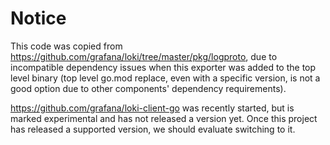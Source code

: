 # Notice

This code was copied from https://github.com/grafana/loki/tree/master/pkg/logproto, due to incompatible dependency 
issues when this exporter was added to the top level binary (top level go.mod replace, even with a specific version,
is not a good option due to other components' dependency requirements).

https://github.com/grafana/loki-client-go was recently started, but is marked experimental and has not released a 
version yet. Once this project has released a supported version, we should evaluate switching to it.
